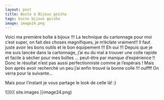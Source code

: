 ```yaml
---
layout: post
title: Boite à Bijoux geisha
tags: boite bijoux geisha
image: image24.png
---
```

Voici ma première boîte à bijoux !!! La technique du cartonnage pour moi c’est super, on fait des choses magnifiques, je m’éclate vraiment!! Il faut juste avoir les bons outils et le bon équipement !!! Eh oui !!! Depuis que je me suis lancée dans la cartonnage, j’ai eu du mal à trouver une colle rapide et facile à sécher pour mes boîtes … peut-être par manque d’expérience !! Donc le résultat n’est pas aussi perfectionniste comme je l’espérais ! Mais bon après avoir recherché un peu j’ai enfin trouvé la bonne colle !!! ouffff On verra pour la suivante…

Mais pour l’instant je vous partage le look de celle là! :)

![]({{ site.images }}image24.png)